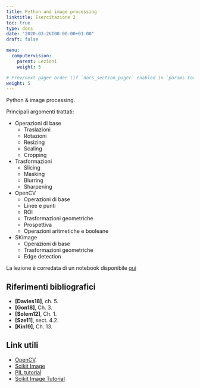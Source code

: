 ```yaml
---
title: Python and image processing
linktitle: Esercitazione 2
toc: true
type: docs
date: "2020-03-26T00:00:00+01:00"
draft: false

menu:
  computervision:
    parent: Lezioni
    weight: 5

# Prev/next pager order (if `docs_section_pager` enabled in `params.toml`)
weight: 5
---
```


Python & image processing.

Principali argomenti trattati:

- Operazioni di base
  - Traslazioni
  - Rotazioni
  - Resizing
  - Scaling
  - Cropping
- Trasformazioni
  - Slicing 
  - Masking 
  - Blurring
  - Sharpening
- OpenCV
  - Operazioni di base
  - Linee e punti
  - ROI
  - Trasformazioni geometriche
  - Prospettiva
  - Operazioni aritmetiche e booleane
- SKimage
  - Operazioni di base
  - Trasformazioni geometriche
  - Edge detection

La lezione è corredata di un notebook disponibile [qui](https://github.com/gmanco/cv_notebooks/blob/master/labs_lecture/lab02)



## Riferimenti bibliografici

- **[Davies18]**, ch. 5. 
- **[Gon18]**, Ch. 3. 
- **[Solem12]**, Ch. 1.
- **[Sze11]**, sect. 4.2.
- **[Kin19]**, Ch. 13.

## Link utili

- [OpenCV](https://docs.opencv.org/master/index.html). 
- [Scikit Image](https://scikit-image.org/docs/stable/api/api.html)
- [PIL tutorial](https://pillow.readthedocs.io/en/stable/handbook/tutorial.html)
- [Scikit Image Tutorial](https://github.com/scikit-image/skimage-tutorials)

